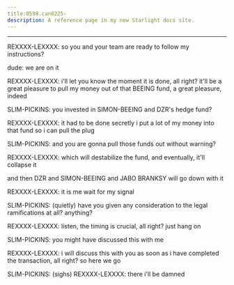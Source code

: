 ```yaml
---
title:0598.can0225-
description: A reference page in my new Starlight docs site.
---
```

----- 
REXXXX-LEXXXX: so you and your team are ready to follow my instructions? 
 
dude: we are on it
 
REXXXX-LEXXXX: i'll let you know the moment it is done, all right? 
 it'll be a great 
pleasure to pull my money out of that BEEING fund, a great pleasure, indeed
 
SLIM-PICKINS: you invested in SIMON-BEEING and DZR's hedge fund? 
 
REXXXX-LEXXXX: it had to be done secretly
 i put a lot of my money into that fund so 
i can pull the plug
 
SLIM-PICKINS: and you are gonna pull those funds out without warning? 
 
REXXXX-LEXXXX: which will destabilize the fund, and eventually, it'll collapse it
 
and then DZR and SIMON-BEEING and JABO BRANKSY will go down with it
 
REXXXX-LEXXXX: it is me
 wait for my signal
 
SLIM-PICKINS: (quietly) have you given any consideration to the legal 
ramifications at all? 
 anything? 
 
REXXXX-LEXXXX: listen, the timing is crucial, all right? 
 just hang on
 
SLIM-PICKINS: you might have discussed this with me
 
REXXXX-LEXXXX: i will discuss this with you as soon as i have completed the 
transaction, all right? 
 so here we go
 
SLIM-PICKINS: (sighs) 
REXXXX-LEXXXX: there
 i'll be damned
 
